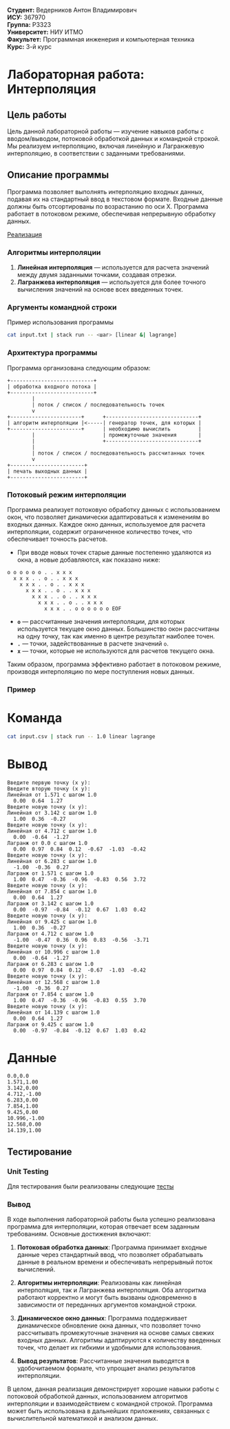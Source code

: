 **Студент:** Ведерников Антон Владимирович  
**ИСУ:** 367970  
**Группа:** P3323  
**Университет:** НИУ ИТМО  
**Факультет:** Программная инженерия и компьютерная техника  
**Курс:** 3-й курс  

# Лабораторная работа: Интерполяция

## Цель работы

Цель данной лабораторной работы — изучение навыков работы с вводом/выводом, потоковой обработкой данных и командной строкой. Мы реализуем интерполяцию, включая линейную и Лагранжевую интерполяцию, в соответствии с заданными требованиями.

## Описание программы

Программа позволяет выполнять интерполяцию входных данных, подавая их на стандартный ввод в текстовом формате. Входные данные должны быть отсортированы по возрастанию по оси X. Программа работает в потоковом режиме, обеспечивая непрерывную обработку данных.

[Реализация](./src)

### Алгоритмы интерполяции

1. **Линейная интерполяция** — используется для расчета значений между двумя заданными точками, создавая отрезки.
2. **Лагранжева интерполяция** — используется для более точного вычисления значений на основе всех введенных точек.

### Аргументы командной строки

Пример использования программы

``` bash
cat input.txt | stack run -- <шаг> [linear &| lagrange]
```

### Архитектура программы

Программа организована следующим образом:

```
+---------------------------+
| обработка входного потока |
+---------------------------+
        |
        | поток / список / последовательность точек
        v
+-----------------------+      +------------------------------+
| алгоритм интерполяции |<-----| генератор точек, для которых |
+-----------------------+      | необходимо вычислить         |
        |                      | промежуточные значения       |
        |                      +------------------------------+
        |
        | поток / список / последовательность рассчитанных точек
        v
+------------------------+
| печать выходных данных |
+------------------------+

```

### Потоковый режим интерполяции

Программа реализует потоковую обработку данных с использованием окон, что позволяет динамически адаптироваться к изменениям во входных данных. Каждое окно данных, используемое для расчета интерполяции, содержит ограниченное количество точек, что обеспечивает точность расчетов. 

- При вводе новых точек старые данные постепенно удаляются из окна, а новые добавляются, как показано ниже:

```
o o o o o o . . x x x
  x x x . . o . . x x x
    x x x . . o . . x x x
      x x x . . o . . x x x
        x x x . . o . . x x x
          x x x . . o . . x x x
            x x x . . o o o o o o EOF
```


- **`o`** — рассчитанные значения интерполяции, для которых используется текущее окно данных. Большинство окон рассчитаны на одну точку, так как именно в центре результат наиболее точен.
- **`.`** — точки, задействованные в расчете значений `o`.
- **`x`** — точки, которые не используются для расчетов текущего окна.

Таким образом, программа эффективно работает в потоковом режиме, производя интерполяцию по мере поступления новых данных.

### Пример

# Команда
``` bash
cat input.csv | stack run -- 1.0 linear lagrange
```

# Вывод
```
Введите первую точку (x y):
Введите вторую точку (x y):
Линейная от 1.571 с шагом 1.0
  0.00  0.64  1.27
Введите новую точку (x y):
Линейная от 3.142 с шагом 1.0
  1.00  0.36  -0.27
Введите новую точку (x y):
Линейная от 4.712 с шагом 1.0
  0.00  -0.64  -1.27
Лагранж от 0.0 с шагом 1.0
  0.00  0.97  0.84  0.12  -0.67  -1.03  -0.42
Введите новую точку (x y):
Линейная от 6.283 с шагом 1.0
  -1.00  -0.36  0.27
Лагранж от 1.571 с шагом 1.0
  1.00  0.47  -0.36  -0.96  -0.83  0.56  3.72
Введите новую точку (x y):
Линейная от 7.854 с шагом 1.0
  0.00  0.64  1.27
Лагранж от 3.142 с шагом 1.0
  0.00  -0.97  -0.84  -0.12  0.67  1.03  0.42
Введите новую точку (x y):
Линейная от 9.425 с шагом 1.0
  1.00  0.36  -0.27
Лагранж от 4.712 с шагом 1.0
  -1.00  -0.47  0.36  0.96  0.83  -0.56  -3.71
Введите новую точку (x y):
Линейная от 10.996 с шагом 1.0
  0.00  -0.64  -1.27
Лагранж от 6.283 с шагом 1.0
  0.00  0.97  0.84  0.12  -0.67  -1.03  -0.42
Введите новую точку (x y):
Линейная от 12.568 с шагом 1.0
  -1.00  -0.36  0.27
Лагранж от 7.854 с шагом 1.0
  1.00  0.47  -0.36  -0.96  -0.83  0.55  3.70
Введите новую точку (x y):
Линейная от 14.139 с шагом 1.0
  0.00  0.64  1.27
Лагранж от 9.425 с шагом 1.0
  0.00  -0.97  -0.84  -0.12  0.67  1.03  0.42
```
# Данные
```
0.0,0.0
1.571,1.00
3.142,0.00
4.712,-1.00
6.283,0.00
7.854,1.00
9.425,0.00
10.996,-1.00
12.568,0.00
14.139,1.00
```

## Тестирование

### Unit Testing

Для тестирования были реализованы следующие [тесты](./test)

### Вывод

В ходе выполнения лабораторной работы была успешно реализована программа для интерполяции, которая отвечает всем заданным требованиям. Основные достижения включают:

1. **Потоковая обработка данных**: Программа принимает входные данные через стандартный ввод, что позволяет обрабатывать данные в реальном времени и обеспечивать непрерывный поток вычислений.

2. **Алгоритмы интерполяции**: Реализованы как линейная интерполяция, так и Лагранжева интерполяция. Оба алгоритма работают корректно и могут быть вызваны одновременно в зависимости от переданных аргументов командной строки.

3. **Динамическое окно данных**: Программа поддерживает динамическое обновление окна данных, что позволяет точно рассчитывать промежуточные значения на основе самых свежих входных данных. Алгоритмы адаптируются к количеству введенных точек, что делает их гибкими и удобными для использования.

4. **Вывод результатов**: Рассчитанные значения выводятся в удобочитаемом формате, что упрощает анализ результатов интерполяции.

В целом, данная реализация демонстрирует хорошие навыки работы с потоковой обработкой данных, использованием алгоритмов интерполяции и взаимодействием с командной строкой. Программа может быть использована в дальнейших приложениях, связанных с вычислительной математикой и анализом данных.



